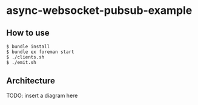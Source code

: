 # async-websocket-pubsub-example

## How to use

```
$ bundle install
$ bundle ex foreman start
$ ./clients.sh
$ ./emit.sh
```

## Architecture

TODO: insert a diagram here
